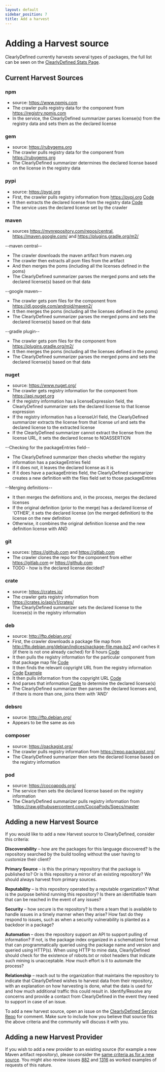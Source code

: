 ```yaml
---
layout: default
sidebar_position: 7
title: Add a harvest
---
```


# Adding a Harvest source

ClearlyDefined currently harvests several types of packages, the full list can be seen on the [ClearlyDefined Stats Page](https://clearlydefined.io/stats).

## Current Harvest Sources

### npm

- source: https://www.npmjs.com
- The crawler pulls registry data for the component from https://registry.npmjs.com
- In the service, the ClearlyDefined summarizer parses license(s) from the registry data and sets them as the declared license

### gem

- source: https://rubygems.org
- The crawler pulls registry data for the component from https://rubygems.org
- The ClearlyDefined summarizer determines the declared license based on the license in the registry data

### pypi

- source: https://pypi.org
- First, the crawler pulls registry information from https://pypi.org [Code](https://github.com/clearlydefined/crawler/blob/f461b2358fbde130bcc5d183de01a4212c4cd66d/providers/fetch/pypiFetch.js#L42)
- It then extracts the declared license from the registry data [Code](https://github.com/clearlydefined/crawler/blob/f461b2358fbde130bcc5d183de01a4212c4cd66d/providers/fetch/pypiFetch.js#L71)
- The service uses the declared license set by the crawler

### maven

- sources https://mvnrepository.com/repos/central, https://maven.google.com/ and https://plugins.gradle.org/m2/

--maven central--

- The crawler downloads the maven artifact from maven.org
- The crawler then extracts all pom files from the artifact
- And then merges the poms (including all the licenses defined in the poms)
- The ClearlyDefined summarizer parses the merged poms and sets the declared license(s) based on that data

--google maven--

- The crawler gets pom files for the component from https://dl.google.com/android/maven2/
- It then merges the poms (including all the licenses defined in the poms)
- The ClearlyDefined summarizer parses the merged poms and sets the declared license(s) based on that data

--gradle plugin--

- The crawler gets pom files for the component from https://plugins.gradle.org/m2/
- It then merges the poms (including all the licenses defined in the poms)
- The ClearlyDefined summarizer parses the merged poms and sets the declared license(s) based on that data

### nuget

- source: https://www.nuget.org/
- The crawler gets registry information for the component from https://api.nuget.org
- If the registry information has a licenseExpression field, the ClearlyDefined summarizer sets the declared license to that license expression
- If the registry information has a licenseUrl field, the ClearlyDefined summarizer extracts the license from that license url and sets the declared license to the extracted license
- If the ClearlyDefined summarizer cannot extract the license from the license URL, it sets the declared license to NOASSERTION

--Checking for the packageEntries field--

- The ClearlyDefined summarizer then checks whether the registry information has a packageEntries field
- If it does not, it leaves the declared license as it is
- If it does have a packageEntries field, the ClearlyDefined summarizer creates a new definition with the files field set to those packageEntries

--Merging definitions--

- It then merges the definitions and, in the process, merges the declared licenses
- If the original definition (prior to the merge) has a declared license of 'OTHER', it sets the declared license (on the merged definition) to the license on the new definition
- Otherwise, it combines the original definition license and the new definition license with AND

### git

- sources: https://github.com and https://gitlab.com
- The crawler clones the repo for the component from either https://gitlab.com or https://github.com
- TODO - how is the declared license decided?

### crate

- source: https://crates.io/
- The crawler gets registry information from https://crates.io/api/v1/crates/
- The ClearlyDefined summarizer sets the declared license to the license(s) in the registry information

### deb

- source: http://ftp.debian.org/
- First, the crawler downloads a package file map from http://ftp.debian.org/debian/indices/package-file.map.bz2 and caches it (if there is not one already cached) for 8 hours [Code](https://github.com/clearlydefined/crawler/blob/f461b2358fbde130bcc5d183de01a4212c4cd66d/providers/fetch/debianFetch.js#L87)
- It then pulls the registry information for the particular component from that package map file [Code](https://github.com/clearlydefined/crawler/blob/f461b2358fbde130bcc5d183de01a4212c4cd66d/providers/fetch/debianFetch.js#L114)
- It then finds the relevant copyright URL from the registry information [Code](https://github.com/clearlydefined/crawler/blob/f461b2358fbde130bcc5d183de01a4212c4cd66d/providers/fetch/debianFetch.js#L295) [Example](https://metadata.ftp-master.debian.org/changelogs/main/0/0ad-data/0ad-data_0.0.17-1_copyright)
- It then pulls information from the copyright URL [Code](https://github.com/clearlydefined/crawler/blob/f461b2358fbde130bcc5d183de01a4212c4cd66d/providers/fetch/debianFetch.js#L306)
- And parses that information [Code](https://github.com/clearlydefined/crawler/blob/f461b2358fbde130bcc5d183de01a4212c4cd66d/providers/fetch/debianFetch.js#L320) to determine the declared license(s)
- The ClearlyDefined summarizer then parses the declared licenses and, if there is more than one, joins them with 'AND'

### debsrc

- source: http://ftp.debian.org/
- Appears to be the same as `deb`

### composer

- source: https://packagist.org/
- The crawler pulls registry information from https://repo.packagist.org/
- The ClearlyDefined summarizer then sets the declared license based on the registry information

### pod

- source: https://cocoapods.org/
- The service then sets the declared license based on the registry information
- The ClearlyDefined summarizer pulls registry information from 'https://raw.githubusercontent.com/CocoaPods/Specs/master

## Adding a new Harvest Source

If you would like to add a new Harvest source to ClearlyDefined, consider this criteria:

**Discoverability** – how are the packages for this language discovered? Is the repository searched by the build tooling without the user having to customize their client?

**Primary Source** – is this the primary repository that the package is published to? Or is this repository a mirror of an existing repository? We should always harvest from primary sources.

**Reputability** – is this repository operated by a reputable organization? What is the purpose behind running this repository? Is there an identifiable team that can be reached in the event of any issues?

**Security** – how secure is the repository? Is there a team that is available to handle issues in a timely manner when they arise? How fast do they respond to issues, such as when a security vulnerability is planted as a backdoor in a package?

**Automation** – does the repository support an API to support pulling of information? If not, is the package index organized in a schematized format that can programmatically queried using the package name and version and queried using HTTP(s). When using HTTP to mine data, ClearlyDefined should check for the existence of robots.txt or robot headers that indicate such mining is unacceptable. How much effort is it to automate the process?

**Relationship** – reach out to the organization that maintains the repository to indicate that ClearlyDefined wishes to harvest data from their repository, with an explanation on how harvesting is done, what the data is used for and how much additional traffic this could result in. Identify/Resolve any concerns and provide a contact from ClearlyDefined in the event they need to support in case of an issue.

To add a new harvest source, open an issue on the [ClearlyDefined Service Repo](https://github.com/clearlydefined/service) for comment. Make sure to include how you believe that source fits the above criteria and the community will discuss it with you.

## Adding a new Harvest Provider

If you wish to add a new provider to an existing source (for example a new Maven artifact repository), please consider the [same criteria as for a new source](#adding-a-new-harvest-source).  You might also review issues [882](https://github.com/clearlydefined/service/issues/882) and [1316](https://github.com/clearlydefined/service/issues/1316) as worked examples of requests of this nature.
